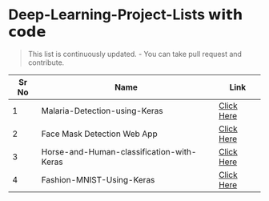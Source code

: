 # Deep-Learning-Project-Lists 𝘄𝗶𝘁𝗵 𝗰𝗼𝗱𝗲


> This list is continuously updated. - You can take pull request and contribute.


| Sr No | Name | Link |
|  ---         |    ---    |          ---       |
| 1| Malaria-Detection-using-Keras  |[Click Here](https://github.com/ervishuu/Malaria-detection-using-deep-learning)   |
|2 | Face Mask Detection Web App |[Click Here](https://github.com/ervishuu/Face-Mask-Detection-Web-App) |
|3 | Horse-and-Human-classification-with-Keras |[Click Here](https://github.com/ervishuu/Human-Or-Hourse-Classification)|
|4 | Fashion-MNIST-Using-Keras | [Click Here](https://github.com/ervishuu/Fashion-MNIST-Using-Keras)|
